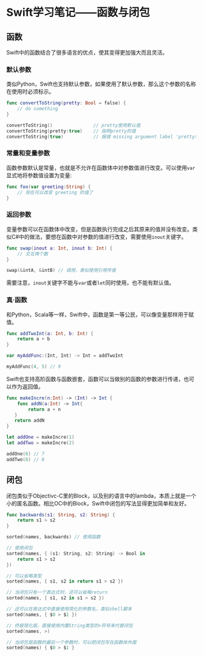 Swift学习笔记——函数与闭包
=======================

## 函数

Swift中的函数结合了很多语言的优点，使其变得更加强大而且灵活。

### 默认参数

类似Python，Swift也支持默认参数，如果使用了默认参数，那么这个参数的名称在使用时必须标示。

```swift
func convertToString(pretty: Bool = false) {
	// do something
}

convertToString()    			// pretty使用默认值
convertToString(pretty:true)    // 指明pretty的值
convertToString(true)			// 报错 missing argument label 'pretty:'
```

### 常量和变量参数

函数参数默认是常量，也就是不允许在函数体中对参数值进行改变。可以使用```var```显式地将参数值设置为变量:


```swift
func foo(var greeting:String) {
	// 现在可以改变 greeting 的值了
}
```

### 返回参数

变量参数可以在函数体中改变，但是函数执行完成之后其原来的值并没有改变。类似C#中的做法，要想在函数中对参数的值进行改变，需要使用```inout```关键字。

```swift
func swap(inout a: Int, inout b: Int) {
	// 交互两个数
}

swap(&intA, &intB) // 调用，类似使用引用传值
```

需要注意，```inout```关键字不能与```var```或者```let```同时使用，也不能有默认值。

### 真·函数

和Python，Scala等一样，Swift中，函数是第一等公民，可以像变量那样用于赋值。

```swift
func addTwoInt(a: Int, b: Int) {
	return a + b
}

var myAddFunc:(Int, Int) -> Int = addTwoInt

myAddFunc(4, 5) // 9

```

Swift也支持高阶函数与函数嵌套，函数可以当做别的函数的参数进行传递，也可以作为返回值。

```swift
func makeIncre(n:Int) -> (Int) -> Int {
	func addN(a:Int) -> Int{
		return a + n
   }
   return addN
}

let addOne = makeIncre(1)
let addTwo = makeIncre(2)

addOne(6) // 7
addTwo(6) // 8
```

## 闭包

闭包类似于Objectivc-C里的Block，以及别的语言中的lambda，本质上就是一个小的匿名函数。相比OC中的Block，Swift中闭包的写法显得更加简单和友好。

```swift
func backwards(s1: String, s2: String) {
	return s1 > s2
}

sorted(names, backwards) // 使用函数

// 使用闭包
sorted(names, { (s1: String, s2: String) -> Bool in
    return s1 > s2 
})

// 可以省略类型
sorted(names, { s1, s2 in return s1 > s2 })

// 当闭包只有一个表达式时，还可以省略return
sorted(names, { s1, s2 in s1 > s2 })

// 还可以在表达式中直接使用简化的参数名，类似shell脚本
sorted(names, { $0 > $1 })

// 终极简化版，直接使用内置String类型的>符号来代替闭包
sorted(names, >)

// 当闭包是函数的最后一个参数时，可以把闭包写在函数体外面
sorted(names) { $0 > $1 }
```